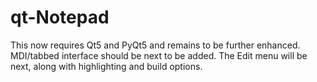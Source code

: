 # qt-Notepad

This now requires Qt5 and PyQt5 and remains to be further enhanced. MDI/tabbed interface should be next to be added. The Edit menu will be next, along with highlighting and build options.
